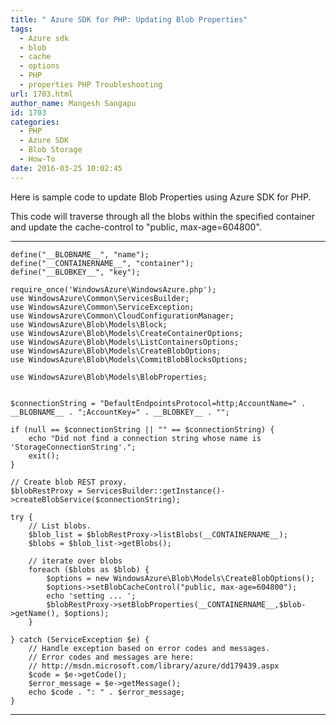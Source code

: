 ```yaml
---
title: " Azure SDK for PHP: Updating Blob Properties"
tags:
  - Azure sdk
  - blob
  - cache
  - options
  - PHP
  - properties PHP Troubleshooting
url: 1703.html
author_name: Mangesh Sangapu
id: 1703
categories:
  - PHP
  - Azure SDK
  - Blob Storage
  - How-To
date: 2016-03-25 10:02:45
---
```


Here is sample code to update Blob Properties using Azure SDK for PHP.

This code will traverse through all the blobs within the specified container and update the cache-control to "public, max-age=604800".

------------------------------------------------------------------------

    define("__BLOBNAME__", "name");
    define("__CONTAINERNAME__", "container");
    define("__BLOBKEY__", "key");

    require_once('WindowsAzure\WindowsAzure.php');
    use WindowsAzure\Common\ServicesBuilder;
    use WindowsAzure\Common\ServiceException;
    use WindowsAzure\Common\CloudConfigurationManager;
    use WindowsAzure\Blob\Models\Block;
    use WindowsAzure\Blob\Models\CreateContainerOptions;
    use WindowsAzure\Blob\Models\ListContainersOptions;
    use WindowsAzure\Blob\Models\CreateBlobOptions;
    use WindowsAzure\Blob\Models\CommitBlobBlocksOptions;

    use WindowsAzure\Blob\Models\BlobProperties;


    $connectionString = "DefaultEndpointsProtocol=http;AccountName=" . __BLOBNAME__ . ";AccountKey=" . __BLOBKEY__ . "";

    if (null == $connectionString || "" == $connectionString) {
        echo "Did not find a connection string whose name is 'StorageConnectionString'.";
        exit();
    }

    // Create blob REST proxy.
    $blobRestProxy = ServicesBuilder::getInstance()->createBlobService($connectionString);

    try {
        // List blobs.
        $blob_list = $blobRestProxy->listBlobs(__CONTAINERNAME__);
        $blobs = $blob_list->getBlobs();
        
        // iterate over blobs
        foreach ($blobs as $blob) {
            $options = new WindowsAzure\Blob\Models\CreateBlobOptions();
            $options->setBlobCacheControl("public, max-age=604800");
            echo 'setting ... ';
            $blobRestProxy->setBlobProperties(__CONTAINERNAME__,$blob->getName(), $options);
        }
        
    } catch (ServiceException $e) {
        // Handle exception based on error codes and messages.
        // Error codes and messages are here:
        // http://msdn.microsoft.com/library/azure/dd179439.aspx
        $code = $e->getCode();
        $error_message = $e->getMessage();
        echo $code . ": " . $error_message;
    }

------------------------------------------------------------------------
